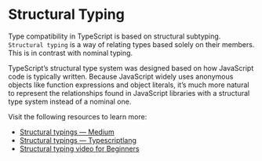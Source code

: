 # Structural Typing

Type compatibility in TypeScript is based on structural subtyping. `Structural typing` is a way of relating types based solely on their members. This is in contrast with nominal typing. 

TypeScript’s structural type system was designed based on how JavaScript code is typically written. Because JavaScript widely uses anonymous objects like function expressions and object literals, it’s much more natural to represent the relationships found in JavaScript libraries with a structural type system instead of a nominal one.

Visit the following resources to learn more:

- [Structural typings — Medium](https://medium.com/redox-techblog/structural-typing-in-typescript-4b89f21d6004)
- [Structural typings — Typescriptlang](https://www.typescriptlang.org/docs/handbook/type-compatibility.html)
- [Structural typing video for Beginners](https://www.youtube.com/watch?v=kWtwsX_rT3k)


